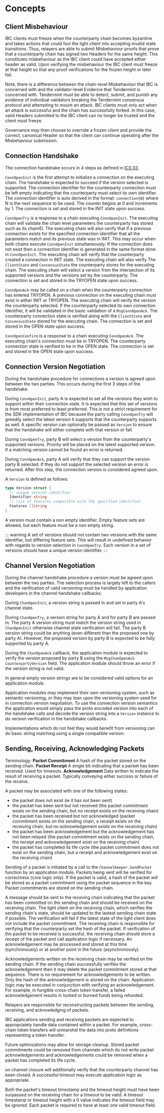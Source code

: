 <!--
order: 1
-->

# Concepts

## Client Misbehaviour

IBC clients must freeze when the counterparty chain becomes byzantine and
takes actions that could fool the light client into accepting invalid state
transitions. Thus, relayers are able to submit Misbehaviour proofs that prove
that a counterparty chain has signed two Headers for the same height. This
constitutes misbehaviour as the IBC client could have accepted either header
as valid. Upon verifying the misbehaviour the IBC client must freeze at that
height so that any proof verifications for the frozen height or later fail.

Note, there is a difference between the chain-level Misbehaviour that IBC is
concerned with and the validator-level Evidence that Tendermint is concerned
with. Tendermint must be able to detect, submit, and punish any evidence of
individual validators breaking the Tendermint consensus protocol and attempting
to mount an attack. IBC clients must only act when an attack is successful
and the chain has successfully forked. In this case, valid Headers submitted
to the IBC client can no longer be trusted and the client must freeze.

Governance may then choose to override a frozen client and provide the correct,
canonical Header so that the client can continue operating after the Misbehaviour
submission.

## Connection Handshake

The connection handshake occurs in 4 steps as defined in [ICS 03](https://github.com/cosmos/ibc/blob/master/spec/core/ics-003-connection-semantics).

`ConnOpenInit` is the first attempt to initialize a connection on the executing chain.
The handshake is expected to succeed if the version selected is supported. The connection
identifier for the counterparty connection must be left empty indicating that the counterparty
must select its own identifier. The connection identifier is auto derived in the format:
`connection{N}` where N is the next sequence to be used. The counter begins at 0 and increments
by 1. The connection is set and stored in the INIT state upon success.

`ConnOpenTry` is a response to a chain executing `ConnOpenInit`. The executing chain will validate
the chain level parameters the counterparty has stored such as its chainID. The executing chain
will also verify that if a previous connection exists for the specified connection identifier
that all the parameters match and its previous state was in INIT. This may occur when both
chains execute `ConnOpenInit` simultaneously. If the connection does not exist then a connection
identifier is generated in the same format done in `ConnOpenInit`.  The executing chain will verify
that the counterparty created a connection in INIT state. The executing chain will also verify
The `ClientState` and `ConsensusState` the counterparty stores for the executing chain. The
executing chain will select a version from the intersection of its supported versions and the
versions set by the counterparty. The connection is set and stored in the TRYOPEN state upon
success.

`ConnOpenAck` may be called on a chain when the counterparty connection has entered TRYOPEN. A
previous connection on the executing chain must exist in either INIT or TRYOPEN. The executing
chain will verify the version the counterparty selected. If the counterparty selected its own
connection identifier, it will be validated in the basic validation of a `MsgConnOpenAck`.
The counterparty connection state is verified along with the `ClientState` and `ConsensusState`
stored for the executing chain. The connection is set and stored in the OPEN state upon success.

`ConnOpenConfirm` is a response to a chain executing `ConnOpenAck`. The executing chain's connection
must be in TRYOPEN. The counterparty connection state is verified to be in the OPEN state. The
connection is set and stored in the OPEN state upon success.

## Connection Version Negotiation

During the handshake procedure for connections a version is agreed
upon between the two parties. This occurs during the first 3 steps of the
handshake.

During `ConnOpenInit`, party A is expected to set all the versions they wish
to support within their connection state. It is expected that this set of
versions is from most preferred to least preferred. This is not a strict
requirement for the SDK implementation of IBC because the party calling
`ConnOpenTry` will greedily select the latest version it supports that the
counterparty supports as well. A specific version can optionally be passed
as `Version` to ensure that the handshake will either complete with that
version or fail.

During `ConnOpenTry`, party B will select a version from the counterparty's
supported versions. Priority will be placed on the latest supported version.
If a matching version cannot be found an error is returned.

During `ConnOpenAck`, party A will verify that they can support the version
party B selected. If they do not support the selected version an error is
returned. After this step, the connection version is considered agreed upon.

A `Version` is defined as follows:

```go
type Version struct {
  // unique version identifier
  Identifier string 
  // list of features compatible with the specified identifier
  Features []string 
}
```

A version must contain a non empty identifier. Empty feature sets are allowed, but each
feature must be a non empty string.

::: warning
A set of versions should not contain two versions with the same
identifier, but differing feature sets. This will result in undefined behavior
with regards to version selection in `ConnOpenTry`. Each version in a set of
versions should have a unique version identifier.
:::

## Channel Version Negotiation

During the channel handshake procedure a version must be agreed upon between
the two parties. The selection process is largely left to the callers and
the verification of valid versioning must be handled by application developers
in the channel handshake callbacks.

During `ChanOpenInit`, a version string is passed in and set in party A's
channel state.

During `ChanOpenTry`, a version string for party A and for party B are passed
in. The party A version string must match the version string used in
`ChanOpenInit` otherwise channel state verification will fail. The party B
version string could be anything (even different than the proposed one by
party A). However, the proposed version by party B is expected to be fully
supported by party A.

During the `ChanOpenAck` callback, the application module is expected to verify
the version proposed by party B using the `MsgChanOpenAck` `CounterpartyVersion`
field. The application module should throw an error if the version string is
not valid.

In general empty version strings are to be considered valid options for an
application module.

Application modules may implement their own versioning system, such as semantic
versioning, or they may lean upon the versioning system used for in connection
version negotiation. To use the connection version semantics the application
would simply pass the proto encoded version into each of the handshake calls
and decode the version string into a `Version` instance to do version verification
in the handshake callbacks.

Implementations which do not feel they would benefit from versioning can do
basic string matching using a single compatible version.

## Sending, Receiving, Acknowledging Packets

Terminology:
**Packet Commitment** A hash of the packet stored on the sending chain.
**Packet Receipt** A single bit indicating that a packet has been received.
Used for timeouts.
**Acknowledgement** Data written to indicate the result of receiving a packet.
Typically conveying either success or failure of the receive.

A packet may be associated with one of the following states:

- the packet does not exist (ie it has not been sent)
- the packet has been sent but not received (the packet commitment exists on the
sending chain, but no receipt exists on the receiving chain)
- the packet has been received but not acknowledged (packet commitment exists
on the sending chain, a receipt exists on the receiving chain, but no acknowledgement
exists on the receiving chain)
- the packet has been acknowledgement but the acknowledgement has not been relayed
(the packet commitment exists on the sending chain, the receipt and acknowledgement
exist on the receiving chain)
- the packet has completed its life cycle (the packet commitment does not exist on
the sending chain, but a receipt and acknowledgement exist on the receiving chain)

Sending of a packet is initiated by a call to the `ChannelKeeper.SendPacket`
function by an application module. Packets being sent will be verified for
correctness (core logic only). If the packet is valid, a hash of the packet
will be stored as a packet commitment using the packet sequence in the key.
Packet commitments are stored on the sending chain.

A message should be sent to the receving chain indicating that the packet
has been committed on the sending chain and should be received on the
receiving chain. The light client on the receiving chain, which verifies
the sending chain's state, should be updated to the lastest sending chain
state if possible. The verification will fail if the latest state of the
light client does not include the packet commitment. The receiving chain
is responsible for verifying that the counterparty set the hash of the
packet. If verification of the packet to be received is successful, the
receiving chain should store a receipt of the packet and call application
logic if necessary. An acknowledgement may be processed and stored at this time (synchronously)
or at another point in the future (asynchronously).

Acknowledgements written on the receiving chain may be verified on the
sending chain. If the sending chain successfully verifies the acknowledgement
then it may delete the packet commitment stored at that sequence. There is
no requirement for acknowledgements to be written. Only the hash of the
acknowledgement is stored on the chain. Application logic may be executed
in conjunction with verifying an acknowledgement. For example, in fungible
cross-chain token transfer, a failed acknowledgement results in locked or
burned funds being refunded.

Relayers are responsible for reconstructing packets between the sending,
receiving, and acknowledging of packets.

IBC applications sending and receiving packets are expected to appropriately
handle data contained within a packet. For example, cross-chain token
transfers will unmarshal the data into proto definitions representing
a token transfer.

Future optimizations may allow for storage cleanup. Stored packet
commitments could be removed from channels which do not write
packet acknowledgements and acknowledgements could be removed
when a packet has completed its life cycle.

on channel closure will additionally verify that the counterparty channel has
been closed. A successful timeout may execute application logic as appropriate.

Both the packet's timeout timestamp and the timeout height must have been
surpassed on the receiving chain for a timeout to be valid. A timeout timestamp
or timeout height with a 0 value indicates the timeout field may be ignored.
Each packet is required to have at least one valid timeout field.
